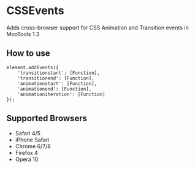 CSSEvents
==================

Adds cross-browser support for CSS Animation and Transition events in MooTools 1.3


How to use
----------

	element.addEvents({
		'transitionstart': [Function],
		'transitionend': [Function],
		'animationstart': [Function],
		'animationend': [Function],
		'animationiteration': [Function]
	});


Supported Browsers
----------

* Safari 4/5
* iPhone Safari
* Chrome 6/7/8
* Firefox 4
* Opera 10
